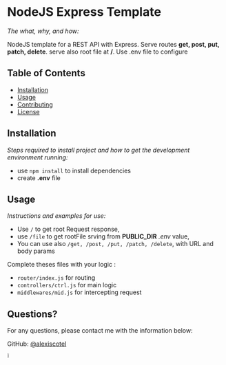 # NodeJS Express Template

<!-- ![Badge for GitHub repo top language](https://img.shields.io/github/languages/top/alexiscotel/nodejs-express-template?style=flat&logo=appveyor) 

![Badge for GitHub last commit](https://img.shields.io/github/last-commit/alexiscotel/nodejs-express-template?style=flat&logo=appveyor)

Check out the badges hosted by [shields.io](https://shields.io/). -->


<!-- ## Description  -->

*The what, why, and how:* 

NodeJS template for a REST API with Express. Serve routes **get, post, put, patch, delete**. serve also root file at **/**. Use .env file to configure

## Table of Contents
* [Installation](#installation)
* [Usage](#usage)
* [Contributing](#contributing)
* [License](#license)

## Installation

*Steps required to install project and how to get the development environment running:*

* use `npm install` to install dependencies
* create **.env** file

## Usage 

*Instructions and examples for use:*

* Use `/` to get root Request response, 
* use `/file` to get rootFile srving from **PUBLIC_DIR** *.env* value, 
* You can use also `/get, /post, /put, /patch, /delete`, with URL and body params

Complete theses files with your logic :
* `router/index.js` for routing
* `controllers/ctrl.js` for main logic
* `middlewares/mid.js` for intercepting request

## Questions?

For any questions, please contact me with the information below:

GitHub: [@alexiscotel](https://api.github.com/users/alexiscotel)

<img src="https://avatars.githubusercontent.com/u/12951899?v=4" alt="alexiscotel" width="5%" />

